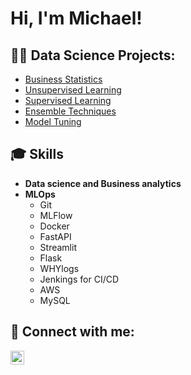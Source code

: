 <h1>Hi, I'm Michael! 
<h2>👨‍💻 Data Science Projects:</h2>
  
  - [Business Statistics](https://github.com/manyaobi1991/Business-statistics/tree/main)
  - [Unsupervised Learning](https://github.com/manyaobi1991/unsupervised-learning)
  - [Supervised Learning](https://github.com/manyaobi1991/unsupervised-learning)
  - [Ensemble Techniques](https://github.com/manyaobi1991/unsupervised-learning)
  - [Model Tuning](https://github.com/manyaobi1991/unsupervised-learning)

<h2>🎓 Skills </h2>

- <b>Data science and Business analytics</b>
- <b>MLOps</b>
  - Git
  - MLFlow
  - Docker
  - FastAPI
  - Streamlit
  - Flask
  - WHYlogs
  - Jenkings for CI/CD
  - AWS
  - MySQL
  

<h2> 🤳 Connect with me:</h2>

[<img align="left" alt="MichaelAnyanwu | LinkedIn" width="22px" src="https://cdn.jsdelivr.net/npm/simple-icons@v3/icons/linkedin.svg" />][linkedin]


[linkedin]: https://www.linkedin.com/in/michael-anyanwu-eit-engineering-intern-peo-02a8a2181/

<!--
**joshmadakor1/joshmadakor1** is a ✨ _special_ ✨ repository because its `README.md` (this file) appears on your GitHub profile.

Here are some ideas to get you started:

- 🔭 I’m currently working on ...
- 🌱 I’m currently learning ...
- 👯 I’m looking to collaborate on ...
- 🤔 I’m looking for help with ...
- 💬 Ask me about ...
- 📫 How to reach me: ...
- 😄 Pronouns: ...
- ⚡ Fun fact: ...
-->
